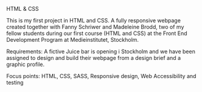 HTML & CSS

This is my first project in HTML and CSS. A fully responsive webpage created together with Fanny Schriwer and Madeleine Brodd, two of my fellow students during our first course (HTML and CSS) at the Front End Development Program at Medieinstitutet, Stockholm.

Requirements:
A fictive Juice bar is opening i Stockholm and we have been assigned to design and build their webpage from a design brief and a graphic profile.

Focus points: HTML, CSS, SASS, Responsive design, Web Accessibility and testing
